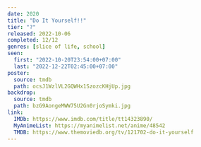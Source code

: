 ```yaml
---
date: 2020
title: "Do It Yourself!!"
tier: "?"
released: 2022-10-06
completed: 12/12
genres: [slice of life, school]
seen:
  first: "2022-10-20T23:54:00+07:00"
  last: "2022-12-22T02:45:00+07:00"
poster:
  source: tmdb
  path: ocsJ1WzlVL2GQWHx1SzozcKHjUp.jpg
backdrop:
  source: tmdb
  path: bzG9AongeMWW75U2Gn0rjoSymki.jpg
link:
  IMDb: https://www.imdb.com/title/tt14323890/
  MyAnimeList: https://myanimelist.net/anime/48542
  TMDB: https://www.themoviedb.org/tv/121702-do-it-yourself
---
```

